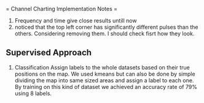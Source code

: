 = Channel Charting Implementation Notes = 


1) Frequency and time give close results untill now
2) noticed that the top left corner has significantly different pulses than the others. Considering removing them. I should check fisrt how they look.


## Supervised Approach
1) Classification
Assign labels to the whole datasets based on their true positions on the map. We used kmeans but can also be done by simple dividing the map into same sized areas and assign a label to each one.
By training on this kind of dataset we achieved an accuracy rate of 79% using 8 labels.

